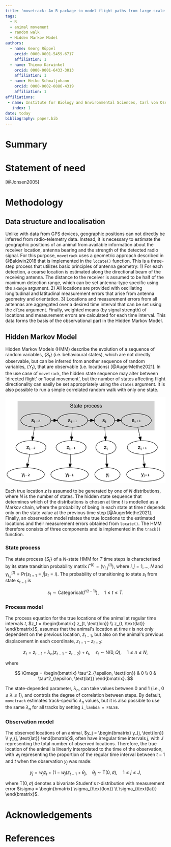 ```yaml
---
title: 'movetrack: An R package to model flight paths from large-scale radio-telemetry data'
tags:
  - R
  - animal movement
  - random walk
  - Hidden Markov Model
authors:
  - name: Georg Rüppel
    orcid: 0000-0001-5459-6717
    affiliation: 1
  - name: Thiemo Karwinkel
    orcid: 0000-0001-6433-3013
    affiliation: 1
  - name: Heiko Schmaljohann
    orcid: 0000-0002-0886-4319
    affiliation: 1
affiliations:
 - name: Institute for Biology and Environmental Sciences, Carl von Ossietzky University Oldenburg, Oldenburg, Germany
   index: 1
date: today
bibliography: paper.bib
---
```


# Summary

# Statement of need

[@Jonsen2005]

# Methodology
## Data structure and localisation

Unlike with data from GPS devices, geographic positions can not directly be inferred from radio-telemetry data. Instead, it is necessary to estimate the geographic positions of an animal from available information about the receiver location, antenna bearing and the strength of the detected radio signal. For this purpose, `movetrack` uses a geometric approach described in @Baldwin2018 that is implemented in the `locate()` function. This is a three-step process that utilizes basic principles of antenna geometry: 1) For each detection, a coarse location is estimated along the directional beam of the receiving antenna. The distance to the receiver is assumed to be half of the maximum detection range, which can be set antenna-type specific using the `aRange` argument. 2) All locations are provided with oscillating longitudinal and latitudinal measurement errors that arise from antenna geometry and orientation. 3) Locations and measurement errors from all antennas are aggregated over a desired time interval that can be set using the `dTime` argument. Finally, weighted means (by signal strength) of locations and measurement errors are calculated for each time interval. This data forms the basis of the observational part in the Hidden Markov Model.

## Hidden Markov Model

Hidden Markov Models (HMM) describe the evolution of a sequence of random variables, $\{S_t\}$ (i.e. behavioural states), which are not directly observable, but can be inferred from another sequence of random variables, $\{Y_t\}$, that are observable (i.e. locations) [@AugerMethe2021]. In the use case of `movetrack`, the hidden state sequence may alter between 'directed flight' or 'local movement', but the number of states affecting flight directionality can easily be set appropriately using the `states` argument. It is also possible to run a simple correlated random walk with only one state.

![Basic model structure showing the hidden state process $\{S_t\}$ governing the real locations $z$ and the observed locations $y$ at time $t$.](hmm.svg)

Each true location $z$ is assumed to be generated by one of $N$ distributions, where $N$ is the number of states. The hidden state sequence that determines which of the distributions is chosen at time $t$ is modelled as a Markov chain, where the probability of being in each state at time $t$ depends only on the state value at the previous time step [@AugerMethe2021]. Finally, an observation model relates the true locations to the estimated locations and their measurement errors obtained from `locate()`. The HMM therefore consists of three components and is implemented in the `track()` function.

### State process

The state process $\{S_t\}$ of a $N$-state HMM for $T$ time steps is characterised by its state transition probability matrix $\Gamma^{(t)} = (\gamma^{(t)}_{i,j})$, where $i,j = 1, \dots, N$ and $\gamma^{(t)}_{i,j} = \text{Pr}(s_{t+1} = j|s_t = i)$. The probability of transitioning to state $s_t$ from state $s_{t-1}$ is

$$
s_t \sim \text{Categorical}(\Gamma^{(t-1)}),
    \quad 1 \leq t \leq T.
$$

### Process model

The process equation for the true locations of the animal at regular time intervals $t$, $z_t = \begin{bmatrix} z_{t, \text{lon}} \\ z_{t, \text{lat}} \end{bmatrix}$, assumes that the animal's location at time $t$ is not only dependent on the previous location, $z_{t-1}$, but also on the animal's previous displacement in each coordinate, $z_{t-1} - z_{t-2}$:

$$
z_t = z_{t-1} + \lambda_n (z_{t-1} - z_{t-2}) + \epsilon_t, 
    \quad \epsilon_t \sim \text{N}(0, \Omega),
    \quad 1 \leq n \leq N,
$$

where

$$
\Omega = 
    \begin{bmatrix} 
        \tau^2_{\epsilon, \text{lon}} & 0 \\ 
        0 & \tau^2_{\epsilon, \text{lat}} 
    \end{bmatrix}.
$$

The state-depended parameter, $\lambda_n$, can take values between 0 and 1 (i.e., $0 \leq \lambda \leq 1$), and controls the degree of correlation between steps. By default, `movetrack` estimates track-specific $\lambda_n$ values, but it is also possible to use the same $\lambda_n$ for all tracks by setting `i_lambda = FALSE`.

### Observation model

The observed locations of an animal, $y_j = \begin{bmatrix} y_{j, \text{lon}} \\ y_{j, \text{lat}} \end{bmatrix}$, often have irregular time intervals $j$, with $J$ representing the total number of observed locations. Therefore, the true location of the animal is linearly interpolated to the time of the observation, with $w_j$ representing the proportion of the regular time interval between $t-1$ and $t$ when the observation $y_j$ was made:

$$
y_j = w_j z_t + (1 - w_j) z_{t-1} + \theta_j, 
    \quad \theta_j \sim \text{T}(0, \sigma), 
    \quad 1 \leq j \leq J,
$$

where $\text{T}(0, \sigma)$ denotes a bivariate Student's $t$-distribution with measurement error $\sigma = \begin{bmatrix} \sigma_{\text{lon}} \\ \sigma_{\text{lat}} \end{bmatrix}$.

# Acknowledgements

# References